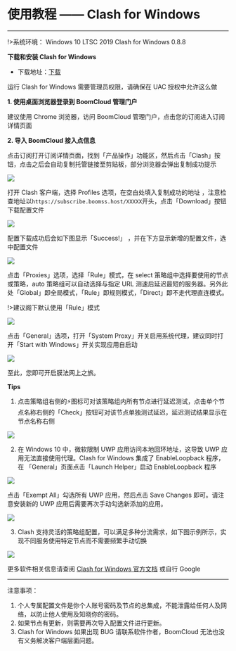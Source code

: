# 使用教程 —— Clash for Windows
- - -

!>系统环境： Windows 10 LTSC 2019  Clash for Windows 0.8.8

**下载和安装 Clash for Windows**

- 下载地址：[下载](https://cdn.t9c.co/download/Clash.for.Windows.Setup.0.11.1.exe)

运行 Clash for Windows 需要管理员权限，请确保在 UAC 授权中允许这么做

**1. 使用桌面浏览器登录到 BoomCloud 管理门户**

建议使用 Chrome 浏览器，访问 BoomCloud 管理门户，点击您的订阅进入订阅详情页面

**2. 导入 BoomCloud 接入点信息**

点击订阅打开订阅详情页面，找到「产品操作」功能区，然后点击「Clash」按钮，点击之后会自动复制托管链接至剪贴板，部分浏览器会弹出复制成功提示

![](../img/clashwin/00.png)

打开 Clash 客户端，选择 Profiles 选项，在空白处填入复制成功的地址 ，注意检查地址以`https://subscribe.boomss.host/XXXXX`开头，点击「Download」按钮下载配置文件

![](../img/clashwin/01.png)  

配置下载成功后会如下图显示「Success!」	，并在下方显示新增的配置文件，选中配置文件

![](../img/clashwin/02.png)

点击「Proxies」选项，选择「Rule」模式，在 select 策略组中选择要使用的节点或策略，auto 策略组可以自动选择与指定 URL 测速后延迟最短的服务器。另外此处「Global」即全局模式，「Rule」即规则模式，「Direct」即不走代理直连模式。

!>建议阁下默认使用「Rule」模式

![](../img/clashwin/03.png)

点击「General」选项，打开「System Proxy」开关启用系统代理，建议同时打开「Start with Windows」开关实现应用自启动

![](../img/clashwin/04.png)

至此，您即可开启膜法网上之旅。

**Tips**

1. 点击策略组右侧的⚡图标可对该策略组内所有节点进行延迟测试，点击单个节点名称右侧的「Check」按钮可对该节点单独测试延迟，延迟测试结果显示在节点名称右侧

![](../img/clashwin/05.png)

2. 在 Windows 10 中，微软限制 UWP 应用访问本地回环地址，这导致 UWP 应用无法直接使用代理。Clash for Windows 集成了 EnableLoopback 程序，在 「General」页面点击「Launch Helper」启动 EnableLoopback 程序

![](../img/clashwin/06.png)

点击「Exempt All」勾选所有 UWP 应用，然后点击 Save Changes 即可。请注意安装新的 UWP 应用后需要再次手动勾选新添加的应用。

![](../img/clashwin/07.png)

3. Clash 支持灵活的策略组配置，可以满足多种分流需求，如下图示例所示，实现不同服务使用特定节点而不需要频繁手动切换

![](../img/clashwin/08.png)

更多软件相关信息请查阅 [Clash for Windows 官方文档](https://docs.cfw.lbyczf.com/) 或自行 Google
- - -
注意事项：  
1. 个人专属配置文件是你个人账号密码及节点的总集成，不能泄露给任何人及网络，以防止他人使用及知晓你的密码。  
2. 如果节点有更新，则需要再次导入配置文件进行更新。  
3. Clash for Windows 如果出现 BUG 请联系软件作者，BoomCloud 无法也没有义务解决客户端层面问题。
